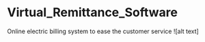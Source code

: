 # Virtual_Remittance_Software
Online electric billing system to ease the customer service
![alt text]
